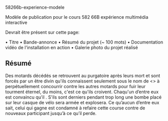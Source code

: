 58266b-experience-modele

Modèle de publication pour le cours 582 66B expérience multimédia interactive

Devrait être présent sur cette page:

• Titre
• Bande-annonce
• Résumé du projet (~ 100 mots)
• Documentation vidéo de l'installation en action
• Galerie photo du projet réalisé

## Résumé

Des motards décédés se retrouvent au purgatoire après leurs mort et sont forcés par un être divin qu'ils connaissent seulement sous le nom de <<Le Malin>> à perpétuellement concourrir contre les autres motards pour fuir leur tourment éternel, du moins, c'est ce qu'ils croivent. Chaqu'un d’entre eux est convaincu qu’il . S'ils sont derniers pendant trop long une bombe placé sur leur casque de vélo sera armée et explosera. Ce qu’aucun d’entre eux sait, celui qui gagne est condamné à refaire cette course contre de nouveaux participant jusqu’à ce qu’il perde. 


